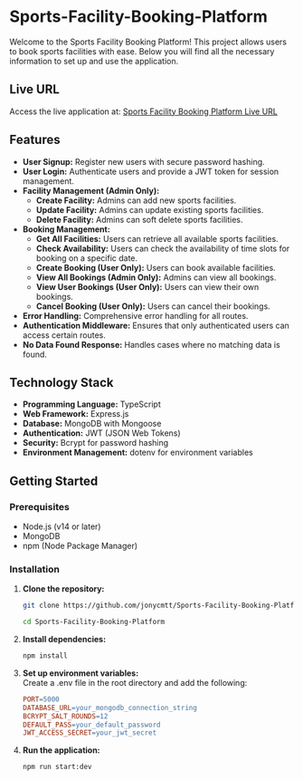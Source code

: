 # Sports-Facility-Booking-Platform

Welcome to the Sports Facility Booking Platform! This project allows users to book sports facilities with ease. Below you will find all the necessary information to set up and use the application.

## Live URL

Access the live application at: [Sports Facility Booking Platform Live URL](https://assignment03-olive.vercel.app/)

## Features

- **User Signup:** Register new users with secure password hashing.
- **User Login:** Authenticate users and provide a JWT token for session management.
- **Facility Management (Admin Only):**
  - **Create Facility:** Admins can add new sports facilities.
  - **Update Facility:** Admins can update existing sports facilities.
  - **Delete Facility:** Admins can soft delete sports facilities.
- **Booking Management:**
  - **Get All Facilities:** Users can retrieve all available sports facilities.
  - **Check Availability:** Users can check the availability of time slots for booking on a specific date.
  - **Create Booking (User Only):** Users can book available facilities.
  - **View All Bookings (Admin Only):** Admins can view all bookings.
  - **View User Bookings (User Only):** Users can view their own bookings.
  - **Cancel Booking (User Only):** Users can cancel their bookings.
- **Error Handling:** Comprehensive error handling for all routes.
- **Authentication Middleware:** Ensures that only authenticated users can access certain routes.
- **No Data Found Response:** Handles cases where no matching data is found.

## Technology Stack

- **Programming Language:** TypeScript
- **Web Framework:** Express.js
- **Database:** MongoDB with Mongoose
- **Authentication:** JWT (JSON Web Tokens)
- **Security:** Bcrypt for password hashing
- **Environment Management:** dotenv for environment variables

## Getting Started

### Prerequisites

- Node.js (v14 or later)
- MongoDB
- npm (Node Package Manager)

### Installation

1. **Clone the repository:**

   ```sh
   git clone https://github.com/jonycmtt/Sports-Facility-Booking-Platform.git

   cd Sports-Facility-Booking-Platform

   ```

2. **Install dependencies:**

   ```sh
   npm install
   ```

3. **Set up environment variables:**
   <br>
   Create a .env file in the root directory and add the following:

   ```makefile
   PORT=5000
   DATABASE_URL=your_mongodb_connection_string
   BCRYPT_SALT_ROUNDS=12
   DEFAULT_PASS=your_default_password
   JWT_ACCESS_SECRET=your_jwt_secret

   ```

4. **Run the application:**

   ```sh
   npm run start:dev
   ```
